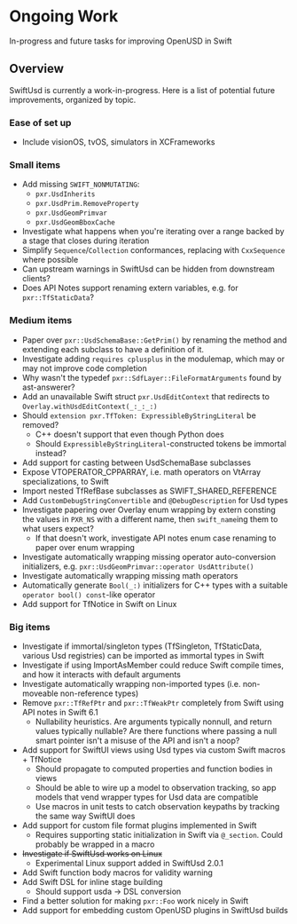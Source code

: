 # Ongoing Work

In-progress and future tasks for improving OpenUSD in Swift

## Overview
SwiftUsd is currently a work-in-progress. Here is a list of potential future improvements, organized by topic. 

### Ease of set up
- Include visionOS, tvOS, simulators in XCFrameworks


### Small items
- Add missing `SWIFT_NONMUTATING`:
    - `pxr.UsdInherits`
    - `pxr.UsdPrim.RemoveProperty`
    - `pxr.UsdGeomPrimvar`
    - `pxr.UsdGeomBboxCache`
- Investigate what happens when you're iterating over a range backed by a stage that closes during iteration
- Simplify `Sequence`/`Collection` conformances, replacing with `CxxSequence` where possible
- Can upstream warnings in SwiftUsd can be hidden from downstream clients?
- Does API Notes support renaming extern variables, e.g. for `pxr::TfStaticData`?

### Medium items
- Paper over `pxr::UsdSchemaBase::GetPrim()` by renaming the method and extending each subclass to have a definition of it. 
- Investigate adding `requires cplusplus` in the modulemap, which may or may not improve code completion
- Why wasn't the typedef `pxr::SdfLayer::FileFormatArguments` found by ast-answerer?
- Add an unavailable Swift struct `pxr.UsdEditContext` that redirects to `Overlay.withUsdEditContext(_:_:_:)`
- Should `extension pxr.TfToken: ExpressibleByStringLiteral` be removed?
    - C++ doesn't support that even though Python does
    - Should `ExpressibleByStringLiteral`-constructed tokens be immortal instead?
- Add support for casting between UsdSchemaBase subclasses
- Expose VTOPERATOR_CPPARRAY, i.e. math operators on VtArray specializations, to Swift
- Import nested TfRefBase subclasses as SWIFT_SHARED_REFERENCE
- Add `CustomDebugStringConvertible` and `@DebugDescription` for Usd types
- Investigate papering over Overlay enum wrapping by extern consting the values in `PXR_NS` with a different name, then `swift_name`ing them to what users expect? 
    - If that doesn't work, investigate API notes enum case renaming to paper over enum wrapping
- Investigate automatically wrapping missing operator auto-conversion initializers, e.g. `pxr::UsdGeomPrimvar::operator UsdAttribute()`
- Investigate automatically wrapping missing math operators
- Automatically generate `Bool(_:)` initializers for C++ types with a suitable `operator bool() const`-like operator
- Add support for TfNotice in Swift on Linux


### Big items
- Investigate if immortal/singleton types (TfSingleton, TfStaticData, various Usd registries) can be imported as immortal types in Swift
- Investigate if using ImportAsMember could reduce Swift compile times, and how it interacts with default arguments
- Investigate automatically wrapping non-imported types (i.e. non-moveable non-reference types)
- Remove `pxr::TfRefPtr` and `pxr::TfWeakPtr` completely from Swift using API notes in Swift 6.1
    - Nullability heuristics. Are arguments typically nonnull, and return values typically nullable? Are there functions where passing a null smart pointer isn't a misuse of the API and isn't a noop?
- Add support for SwiftUI views using Usd types via custom Swift macros + TfNotice
    - Should propagate to computed properties and function bodies in views
    - Should be able to wire up a model to observation tracking, so app models that vend wrapper types for Usd data are compatible
    - Use macros in unit tests to catch observation keypaths by tracking the same way SwiftUI does
- Add support for custom file format plugins implemented in Swift
    - Requires supporting static initialization in Swift via `@_section`. Could probably be wrapped in a macro
- ~~Investigate if SwiftUsd works on Linux~~
    - Experimental Linux support added in SwiftUsd 2.0.1
- Add Swift function body macros for validity warning
- Add Swift DSL for inline stage building
    - Should support usda -> DSL conversion
- Find a better solution for making `pxr::Foo` work nicely in Swift
- Add support for embedding custom OpenUSD plugins in SwiftUsd builds
